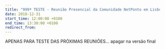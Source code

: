 ```yaml
---
title: "999ª TESTE - Reunião Presencial da Comunidade NetPonto em Lisboa"
date: 2018-12-31
start_time: 12:00:00 +0100
end_time: 13:30:00 +0100
redirect_from:
---
```

APENAS PARA TESTE DAS PRÓXIMAS REUNIÕES... apagar na versão final
